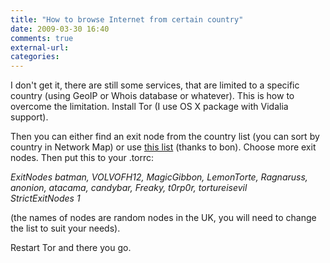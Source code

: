 ```yaml
---
title: "How to browse Internet from certain country"
date: 2009-03-30 16:40
comments: true
external-url:
categories:
---
```

I don't get it, there are still some services, that are limited to a specific country (using GeoIP or Whois database or whatever). This is how to overcome the limitation. Install Tor (I use OS X package with Vidalia support).  
  
Then you can either find an exit node from the country list (you can sort by country in Network Map) or use [this list][1] (thanks to bon). Choose more exit nodes. Then put this to your .torrc:  
  
_ExitNodes batman, VOLVOFH12, MagicGibbon, LemonTorte, Ragnaruss, anonion, atacama, candybar, Freaky, t0rp0r, tortureisevil_  
_StrictExitNodes 1_  
  
(the names of nodes are random nodes in the UK, you will need to change the list to suit your needs).   
  
Restart Tor and there you go.

  [1]: https://torstat.xenobite.eu/
